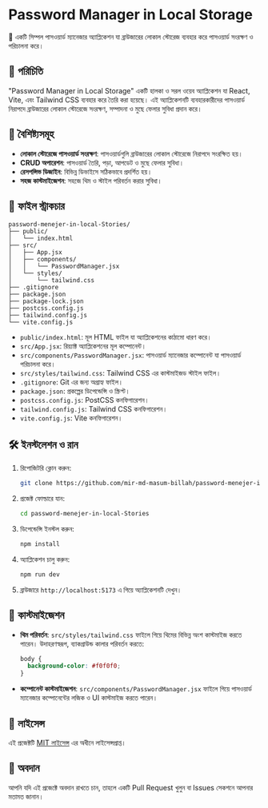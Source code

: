 # Password Manager in Local Storage

🔐 একটি সিম্পল পাসওয়ার্ড ম্যানেজার অ্যাপ্লিকেশন যা ব্রাউজারের লোকাল স্টোরেজ ব্যবহার করে পাসওয়ার্ড সংরক্ষণ ও পরিচালনা করে।

## 📌 পরিচিতি

"Password Manager in Local Storage" একটি হালকা ও সরল ওয়েব অ্যাপ্লিকেশন যা React, Vite, এবং Tailwind CSS ব্যবহার করে তৈরি করা হয়েছে। এই অ্যাপ্লিকেশনটি ব্যবহারকারীদের পাসওয়ার্ড নিরাপদে ব্রাউজারের লোকাল স্টোরেজে সংরক্ষণ, সম্পাদনা ও মুছে ফেলার সুবিধা প্রদান করে।

## 🚀 বৈশিষ্ট্যসমূহ

- **লোকাল স্টোরেজে পাসওয়ার্ড সংরক্ষণ**: পাসওয়ার্ডগুলি ব্রাউজারের লোকাল স্টোরেজে নিরাপদে সংরক্ষিত হয়।
- **CRUD অপারেশন**: পাসওয়ার্ড তৈরি, পড়া, আপডেট ও মুছে ফেলার সুবিধা।
- **রেসপন্সিভ ডিজাইন**: বিভিন্ন ডিভাইসে সঠিকভাবে প্রদর্শিত হয়।
- **সহজ কাস্টমাইজেশন**: সহজে থিম ও স্টাইল পরিবর্তন করার সুবিধা।

## 📂 ফাইল স্ট্রাকচার

```
password-menejer-in-local-Stories/
├── public/
│   └── index.html
├── src/
│   ├── App.jsx
│   ├── components/
│   │   └── PasswordManager.jsx
│   └── styles/
│       └── tailwind.css
├── .gitignore
├── package.json
├── package-lock.json
├── postcss.config.js
├── tailwind.config.js
└── vite.config.js
```

- `public/index.html`: মূল HTML ফাইল যা অ্যাপ্লিকেশনের কাঠামো ধারণ করে।
- `src/App.jsx`: রিয়্যাক্ট অ্যাপ্লিকেশনের মূল কম্পোনেন্ট।
- `src/components/PasswordManager.jsx`: পাসওয়ার্ড ম্যানেজার কম্পোনেন্ট যা পাসওয়ার্ড পরিচালনা করে।
- `src/styles/tailwind.css`: Tailwind CSS এর কাস্টমাইজড স্টাইল ফাইল।
- `.gitignore`: Git এর জন্য অগ্রাহ্য ফাইল।
- `package.json`: প্রকল্পের ডিপেন্ডেন্সি ও স্ক্রিপ্ট।
- `postcss.config.js`: PostCSS কনফিগারেশন।
- `tailwind.config.js`: Tailwind CSS কনফিগারেশন।
- `vite.config.js`: Vite কনফিগারেশন।

## 🛠️ ইনস্টলেশন ও রান

1. রিপোজিটরি ক্লোন করুন:

   ```bash
   git clone https://github.com/mir-md-masum-billah/password-menejer-in-local-Stories.git
   ```

2. প্রজেক্ট ফোল্ডারে যান:

   ```bash
   cd password-menejer-in-local-Stories
   ```

3. ডিপেন্ডেন্সি ইনস্টল করুন:

   ```bash
   npm install
   ```

4. অ্যাপ্লিকেশন চালু করুন:

   ```bash
   npm run dev
   ```

5. ব্রাউজারে `http://localhost:5173` এ গিয়ে অ্যাপ্লিকেশনটি দেখুন।

## 🎨 কাস্টমাইজেশন

- **থিম পরিবর্তন**: `src/styles/tailwind.css` ফাইলে গিয়ে থিমের বিভিন্ন অংশ কাস্টমাইজ করতে পারেন। উদাহরণস্বরূপ, ব্যাকগ্রাউন্ড কালার পরিবর্তন করতে:

  ```css
  body {
    background-color: #f0f0f0;
  }
  ```

- **কম্পোনেন্ট কাস্টমাইজেশন**: `src/components/PasswordManager.jsx` ফাইলে গিয়ে পাসওয়ার্ড ম্যানেজার কম্পোনেন্টের লজিক ও UI কাস্টমাইজ করতে পারেন।

## 📄 লাইসেন্স

এই প্রজেক্টটি [MIT লাইসেন্স](https://opensource.org/licenses/MIT) এর অধীনে লাইসেন্সপ্রাপ্ত।

## 📢 অবদান

আপনি যদি এই প্রজেক্টে অবদান রাখতে চান, তাহলে একটি Pull Request খুলুন বা Issues সেকশনে আপনার মতামত জানান।
